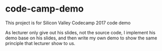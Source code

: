 # code-camp-demo

This project is for Silicon Valley Codecamp 2017 code demo

As lecturer only give out his slides, not the source code, I implement his demo base on his slides, and then write my own demo to show the same principle that lecturer show to us.
